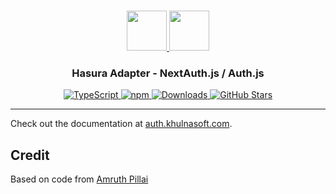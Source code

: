 <p align="center">
  <br/>
  <a href="https://auth.khulnasoft.com" target="_blank">
    <img height="64px" src="https://auth.khulnasoft.com/img/logo-sm.png" />
  </a>
  <a href="https://hasura.io" target="_blank">
    <img height="64px" src="https://auth.khulnasoft.com/img/adapters/hasura.svg"/>
  </a>
  <h3 align="center"><b>Hasura Adapter</b> - NextAuth.js / Auth.js</a></h3>
  <p align="center" style="align: center;">
    <a href="https://npm.im/@auth/hasura-adapter">
      <img src="https://img.shields.io/badge/TypeScript-blue?style=flat-square" alt="TypeScript" />
    </a>
    <a href="https://npm.im/@auth/hasura-adapter">
      <img alt="npm" src="https://img.shields.io/npm/v/@auth/hasura-adapter?color=green&label=@auth/hasura-adapter&style=flat-square">
    </a>
    <a href="https://www.npmtrends.com/@auth/hasura-adapter">
      <img src="https://img.shields.io/npm/dm/@auth/hasura-adapter?label=%20downloads&style=flat-square" alt="Downloads" />
    </a>
    <a href="https://github.com/khulnasoft/nextdev/stargazers">
      <img src="https://img.shields.io/github/stars/khulnasoft/nextdev?style=flat-square" alt="GitHub Stars" />
    </a>
  </p>
</p>

---

Check out the documentation at [auth.khulnasoft.com](https://auth.khulnasoft.com/reference/adapter/hasura).

## Credit

Based on code from [Amruth Pillai](https://github.com/AmruthPillai)
